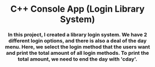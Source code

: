 <h1 align="center">C++ Console App (Login Library System)</h1>
<h3 align="center">In this project, I created a library login system. We have 2 different login options, and there is also a deal of the day menu. Here, we select the login method that the users want and print the total amount of all login methods. To print the total amount, we need to end the day with 'cday'.</h3>

